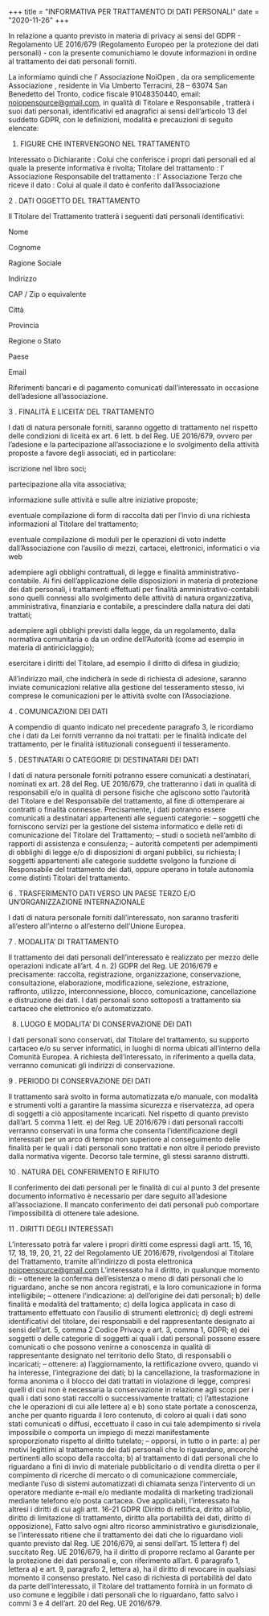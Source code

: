 +++
title = "INFORMATIVA PER TRATTAMENTO DI DATI PERSONALI"
date = "2020-11-26"
+++



In relazione a quanto previsto in materia di privacy ai sensi del GDPR - Regolamento UE 2016/679 (Regolamento Europeo per la protezione dei dati personali) - con la presente comunichiamo le dovute informazioni in ordine al trattamento dei dati personali forniti.

La informiamo quindi che l’ Associazione NoiOpen , da ora semplicemente Associazione , residente in Via Umberto Terracini, 28 – 63074 San Benedetto del Tronto, codice fiscale 91048350440, email: noiopensource@gmail.com, in qualità di Titolare e Responsabile , tratterà i suoi dati personali, identificativi ed anagrafici ai sensi dell’articolo 13 del suddetto GDPR, con le definizioni, modalità e precauzioni di seguito elencate:

1. FIGURE CHE INTERVENGONO NEL TRATTAMENTO

Interessato o Dichiarante : Colui che conferisce i propri dati personali ed al quale la presente informativa è rivolta;
Titolare del trattamento : l’ Associazione
Responsabile del trattamento : l’ Associazione
Terzo che riceve il dato : Colui al quale il dato è conferito dall’Associazione

2 . DATI OGGETTO DEL TRATTAMENTO

Il Titolare del Trattamento tratterà i seguenti dati personali identificativi:

Nome

Cognome

Ragione Sociale

Indirizzo

CAP / Zip o equivalente

Città

Provincia

Regione o Stato

Paese

Email

Riferimenti bancari e di pagamento
comunicati dall’interessato in occasione dell’adesione all’associazione.

3 . FINALITÀ E LICEITA’ DEL TRATTAMENTO

I dati di natura personale forniti, saranno oggetto di trattamento nel rispetto delle condizioni di liceità ex art. 6 lett. b del Reg. UE 2016/679, ovvero per l’adesione e la partecipazione all’associazione e lo svolgimento della attività proposte a favore degli associati, ed in particolare:

iscrizione nel libro soci;

partecipazione alla vita associativa;

informazione sulle attività e sulle altre iniziative proposte;

eventuale compilazione di form di raccolta dati per l’invio di una richiesta informazioni al Titolare del trattamento;

eventuale compilazione di moduli per le operazioni di voto indette dall’Associazione con l’ausilio di mezzi, cartacei, elettronici, informatici o via web

adempiere agli obblighi contrattuali, di legge e finalità amministrativo-contabile. Ai fini dell’applicazione delle disposizioni in materia di protezione dei dati personali, i trattamenti effettuati per finalità amministrativo-contabili sono quelli connessi allo svolgimento delle attività di natura organizzativa, amministrativa, finanziaria e contabile, a prescindere dalla natura dei dati trattati;

adempiere agli obblighi previsti dalla legge, da un regolamento, dalla normativa comunitaria o da un ordine dell’Autorità (come ad esempio in materia di antiriciclaggio);

esercitare i diritti del Titolare, ad esempio il diritto di difesa in giudizio;

All’indirizzo mail, che indicherà in sede di richiesta di adesione, saranno inviate comunicazioni relative alla gestione del tesseramento stesso, ivi comprese le comunicazioni per le attività svolte con l’Associazione.

4 . COMUNICAZIONI DEI DATI

A compendio di quanto indicato nel precedente paragrafo 3, le ricordiamo che i dati da Lei forniti verranno da noi trattati: per le finalità indicate del trattamento, per le finalità istituzionali conseguenti il tesseramento.

5 . DESTINATARI O CATEGORIE DI DESTINATARI DEI DATI

I dati di natura personale forniti potranno essere comunicati a destinatari, nominati ex art. 28 del Reg. UE 2016/679, che tratteranno i dati in qualità di responsabili e/o in qualità di persone fisiche che agiscono sotto l’autorità del Titolare e del Responsabile del trattamento, al fine di ottemperare ai contratti o finalità connesse. Precisamente, i dati potranno essere comunicati a destinatari appartenenti alle seguenti categorie:
– soggetti che forniscono servizi per la gestione del sistema informatico e delle reti di comunicazione del Titolare del Trattamento;
– studi o società nell’ambito di rapporti di assistenza e consulenza;
– autorità competenti per adempimenti di obblighi di legge e/o di disposizioni di organi pubblici, su richiesta;
I soggetti appartenenti alle categorie suddette svolgono la funzione di Responsabile del trattamento dei dati, oppure operano in totale autonomia come distinti Titolari del trattamento.

6 . TRASFERIMENTO DATI VERSO UN PAESE TERZO E/O UN’ORGANIZZAZIONE INTERNAZIONALE

I dati di natura personale forniti dall’interessato, non saranno trasferiti all’estero all’interno o all’esterno dell’Unione Europea.

7 . MODALITA’ DI TRATTAMENTO

Il trattamento dei dati personali dell’interessato è realizzato per mezzo delle operazioni indicate all’art. 4 n. 2) GDPR del Reg. UE 2016/679 e precisamente: raccolta, registrazione, organizzazione, conservazione, consultazione, elaborazione, modificazione, selezione, estrazione, raffronto, utilizzo, interconnessione, blocco, comunicazione, cancellazione e distruzione dei dati. I dati personali sono sottoposti a trattamento sia cartaceo che elettronico e/o automatizzato.

8. LUOGO E MODALITA’ DI CONSERVAZIONE DEI DATI

I dati personali sono conservati, dal Titolare del trattamento, su supporto cartaceo e/o su server informatici, in luoghi di norma ubicati all’interno della Comunità Europea. A richiesta dell’interessato, in riferimento a quella data, verranno comunicati gli indirizzi di conservazione.

9 . PERIODO DI CONSERVAZIONE DEI DATI

Il trattamento sarà svolto in forma automatizzata e/o manuale, con modalità e strumenti volti a garantire la massima sicurezza e riservatezza, ad opera di soggetti a ciò appositamente incaricati.
Nel rispetto di quanto previsto dall’art. 5 comma 1 lett. e) del Reg. UE 2016/679 i dati personali raccolti verranno conservati in una forma che consenta l’identificazione degli interessati per un arco di tempo non superiore al conseguimento delle finalità per le quali i dati personali sono trattati e non oltre il periodo previsto dalla normativa vigente. Decorso tale termine, gli stessi saranno distrutti.

10 . NATURA DEL CONFERIMENTO E RIFIUTO

Il conferimento dei dati personali per le finalità di cui al punto 3 del presente documento informativo è necessario per dare seguito all’adesione all’associazione. Il mancato conferimento dei dati personali può comportare l’impossibilità di ottenere tale adesione.

11 . DIRITTI DEGLI INTERESSATI

L’interessato potrà far valere i propri diritti come espressi dagli artt. 15, 16, 17, 18, 19, 20, 21, 22 del Regolamento UE 2016/679, rivolgendosi al Titolare del Trattamento, tramite all’indirizzo di posta elettronica noiopensource@gmail.com
L’interessato ha il diritto, in qualunque momento di:
– ottenere la conferma dell’esistenza o meno di dati personali che lo riguardano, anche se non ancora registrati, e la loro comunicazione in forma intelligibile;
– ottenere l’indicazione: a) dell’origine dei dati personali; b) delle finalità e modalità del trattamento; c) della logica applicata in caso di trattamento effettuato con l’ausilio di strumenti elettronici; d) degli estremi identificativi del titolare, dei responsabili e del rappresentante designato ai sensi dell’art. 5, comma 2 Codice Privacy e art. 3, comma 1, GDPR; e) dei soggetti o delle categorie di soggetti ai quali i dati personali possono essere comunicati o che possono venirne a conoscenza in qualità di rappresentante designato nel territorio dello Stato, di responsabili o incaricati;
– ottenere: a) l’aggiornamento, la rettificazione ovvero, quando vi ha interesse, l’integrazione dei dati; b) la cancellazione, la trasformazione in forma anonima o il blocco dei dati trattati in violazione di legge, compresi quelli di cui non è necessaria la conservazione in relazione agli scopi per i quali i dati sono stati raccolti o successivamente trattati; c) l’attestazione che le operazioni di cui alle lettere a) e b) sono state portate a conoscenza, anche per quanto riguarda il loro contenuto, di coloro ai quali i dati sono stati comunicati o diffusi, eccettuato il caso in cui tale adempimento si rivela impossibile o comporta un impiego di mezzi manifestamente sproporzionato rispetto al diritto tutelato;
– opporsi, in tutto o in parte: a) per motivi legittimi al trattamento dei dati personali che lo riguardano, ancorché pertinenti allo scopo della raccolta; b) al trattamento di dati personali che lo riguardano a fini di invio di materiale pubblicitario o di vendita diretta o per il compimento di ricerche di mercato o di comunicazione commerciale, mediante l’uso di sistemi automatizzati di chiamata senza l’intervento di un operatore mediante e-mail e/o mediante modalità di marketing tradizionali mediante telefono e/o posta cartacea.
Ove applicabili, l’interessato ha altresì i diritti di cui agli artt. 16-21 GDPR (Diritto di rettifica, diritto all’oblio, diritto di limitazione di trattamento, diritto alla portabilità dei dati, diritto di opposizione),
Fatto salvo ogni altro ricorso amministrativo e giurisdizionale, se l’interessato ritiene che il trattamento dei dati che lo riguardano violi quanto previsto dal Reg. UE 2016/679, ai sensi dell’art. 15 lettera f) del succitato Reg. UE 2016/679, ha il diritto di proporre reclamo al Garante per la protezione dei dati personali e, con riferimento all’art. 6 paragrafo 1, lettera a) e art. 9, paragrafo 2, lettera a), ha il diritto di revocare in qualsiasi momento il consenso prestato.
Nel caso di richiesta di portabilità del dato da parte dell’interessato, il Titolare del trattamento fornirà in un formato di uso comune e leggibile i dati personali che lo riguardano, fatto salvo i commi 3 e 4 dell’art. 20 del Reg. UE 2016/679.

